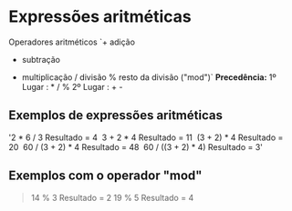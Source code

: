 # Expressões aritméticas
Operadores aritméticos
`+ adição
- subtração
* multiplicação
/ divisão
% resto da divisão ("mod")`
**Precedência:** 1º Lugar : * / %
                 2º Lugar : + -
  
## Exemplos de expressões aritméticas
'2 * 6 / 3 Resultado = 4&nbsp;
3 + 2 * 4 Resultado = 11&nbsp;
(3 + 2) * 4 Resultado = 20&nbsp;
60 / (3 + 2) * 4 Resultado = 48&nbsp;
60 / ((3 + 2) * 4) Resultado = 3'&nbsp;

## Exemplos com o operador "mod"
> 14 % 3 Resultado = 2
> 19 % 5 Resultado = 4
